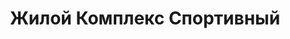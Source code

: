 ---
title: 'Жилой Комплекс Спортивный'
description: 'Ведутся работы по строительству комплекса, успевайте купить квартиру по выгодным ценам.'
image: '/public/ЖК СПОРТИВНЫЙ/wNzBieHrnP8.webp'
---